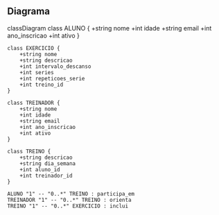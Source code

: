 ## Diagrama

classDiagram
    class ALUNO {
        +string nome
        +int idade
        +string email
        +int ano_inscricao
        +int ativo
    }

    class EXERCICIO {
        +string nome
        +string descricao
        +int intervalo_descanso
        +int series
        +int repeticoes_serie
        +int treino_id
    }

    class TREINADOR {
        +string nome
        +int idade
        +string email
        +int ano_inscricao
        +int ativo
    }

    class TREINO {
        +string descricao
        +string dia_semana
        +int aluno_id
        +int treinador_id
    }

    ALUNO "1" -- "0..*" TREINO : participa_em
    TREINADOR "1" -- "0..*" TREINO : orienta
    TREINO "1" -- "0..*" EXERCICIO : inclui